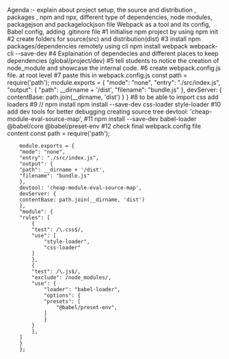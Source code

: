 Agenda :- explain about project
setup,
the source and distribution ,
packages ,
npm and npx,
different type of dependencies,
node modules,
packagejson and packagelockjson file
Webpack as a tool and its config,
Babel config,
adding .gitinore file
#1 initialise npm project
by using npm init
#2 create folders for source(src) and distribution(dist)
#3 install npm packages/dependencies remotely using cli
npm install  webpack webpack-cli --save-dev
#4 Explaination of dependecies and different places to keep dependencies (global/project/dev)
#5 tell students to notice the creation of node_module and showcase the internal code.
#6 create webpack.config.js file. at root level
#7 paste this in webpack.config.js
const path = require('path');
module.exports = {
"mode": "none",
"entry": "./src/index.js",
"output": {
"path": __dirname + '/dist',
"filename": "bundle.js"
},
devServer: {
contentBase: path.join(__dirname, 'dist')
}
}
#8 to be able to import css add loaders
#9  // npm install
npm install --save-dev css-loader style-loader
#10 add dev tools for better debugging creating source tree
devtool: 'cheap-module-eval-source-map',
#11 npm install --save-dev babel-loader @babel/core @babel/preset-env
#12 check final webpack.config file content
const path = require('path');

        module.exports = {
        "mode": "none",
        "entry": "./src/index.js",
        "output": {
        "path": __dirname + '/dist',
        "filename": "bundle.js"
        },
        devtool: 'cheap-module-eval-source-map',
        devServer: {
        contentBase: path.join(__dirname, 'dist')
        },
        "module": {
        "rules": [
            {
            "test": /\.css$/,
            "use": [
                "style-loader",
                "css-loader"
            ]
            },
            {
            "test": /\.js$/,
            "exclude": /node_modules/,
            "use": {
                "loader": "babel-loader",
                "options": {
                "presets": [
                    "@babel/preset-env",
                ]
                }
            }
            },
        ]
        }
        };